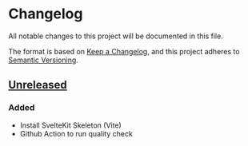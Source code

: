 # Changelog

All notable changes to this project will be documented in this file.

The format is based on [Keep a Changelog](https://keepachangelog.com/en/1.0.0/),
and this project adheres to [Semantic Versioning](https://semver.org/spec/v2.0.0.html).

## [Unreleased]

### Added

- Install SvelteKit Skeleton (Vite)
- Github Action to run quality check

[unreleased]: https://github.com/jycouet/Fuzo/compare/main...HEAD
